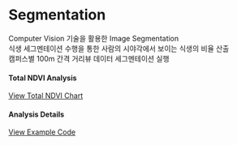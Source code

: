 
# Segmentation
Computer Vision 기술을 활용한 Image Segmentation<br>
식생 세그멘테이션 수행을 통한 사람의 시야각에서 보이는 식생의 비율 산출<br>
캠퍼스별 100m 간격 거리뷰 데이터 세그멘테이션 실행



#### Total NDVI Analysis
[View Total NDVI Chart](https://jinuew.github.io/webinfo/assets/imageseg.html) 

#### Analysis Details
[View Example Code](https://github.com/jinuew/webinfo/blob/main/assets/경희대.ipynb)
